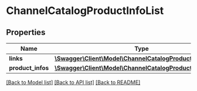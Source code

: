 # ChannelCatalogProductInfoList

## Properties
Name | Type | Description | Notes
------------ | ------------- | ------------- | -------------
**links** | [**\Swagger\Client\Model\ChannelCatalogProductInfoListLinks**](ChannelCatalogProductInfoListLinks.md) |  | [optional] 
**product_infos** | [**\Swagger\Client\Model\ChannelCatalogProductInfo[]**](ChannelCatalogProductInfo.md) |  | [optional] 

[[Back to Model list]](../README.md#documentation-for-models) [[Back to API list]](../README.md#documentation-for-api-endpoints) [[Back to README]](../README.md)


